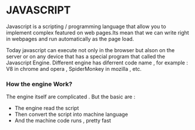 # JAVASCRIPT

Javascript is a scripting / programming language that 
allow you to implement complex featured on web pages.Its 
mean that we can write right in webpages and run automatically
as the page load.

Today javascript can execute not only in the browser but alson on the
server or on any device that has a special program that
called the Javascript Engine.
Different engine has diferrent code name , for example :
V8 in chrome and opera , SpiderMonkey in mozilla , etc.




### How the engine Work?
The engine itself are complicated . But the basic are :

- The engine read the script 
- Then convert the script into machine language
- And the machine code runs , pretty fast